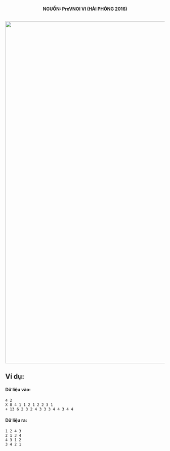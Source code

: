 **<center>NGUỒN: PreVNOI Ⅵ (HẢI PHÒNG 2016)</center>**
<br>

<img src="/images/problems/1095/soduku.svg" width=1080px>

## Ví dụ:
#### Dữ liệu vào:
```
4 2
X 8 4 1 1 2 1 2 2 3 1
+ 13 6 2 3 2 4 3 3 3 4 4 3 4 4
```

#### Dữ liệu ra:
```
1 2 4 3
2 1 3 4
4 3 1 2
3 4 2 1
```
